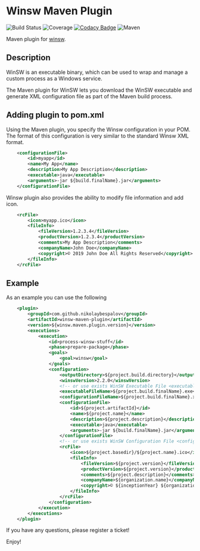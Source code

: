 # Winsw Maven Plugin

![Build Status](https://github.com/nikolaybespalov/winsw-maven-plugin/workflows/.github/workflows/build-and-deploy.yml/badge.svg)
![Coverage](https://img.shields.io/codacy/coverage/bd1c44ba93be430cba9cfe1c20c4e179.svg)
[![Codacy Badge](https://app.codacy.com/project/badge/Grade/568936682652455b8874b47af2fd6fde)](https://www.codacy.com/gh/nikolaybespalov/winsw-maven-plugin/dashboard?utm_source=github.com&amp;utm_medium=referral&amp;utm_content=nikolaybespalov/winsw-maven-plugin&amp;utm_campaign=Badge_Grade)
![Maven](https://img.shields.io/maven-central/v/com.github.nikolaybespalov/winsw-maven-plugin.svg)

Maven plugin for [winsw](https://github.com/kohsuke/winsw).

## Description
WinSW is an executable binary, which can be used to wrap and manage a custom process as a Windows service.

The Maven plugin for WinSW lets you download the WinSW executable and generate XML configuration file as part of the Maven build process.

## Adding plugin to pom.xml

Using the Maven plugin, you specify the Winsw configuration in your POM. 
The format of this configuration is very similar to the standard Winsw XML format.

```xml
    <configurationFile>
        <id>myapp</id>
        <name>My App</name>
        <description>My App Description</description>
        <executable>java</executable>
        <arguments>-jar ${build.finalName}.jar</arguments>
    </configurationFile>
```

Winsw plugin also provides the ability to modify file information and add icon.

```xml
    <rcFile>
        <icon>myapp.ico</icon>
        <fileInfo>
            <fileVersion>1.2.3.4</fileVersion>
            <productVersion>1.2.3.4</productVersion>
            <comments>My App Description</comments>
            <companyName>John Doe</companyName>
            <copyright>© 2019 John Doe All Rights Reserved</copyright>
        </fileInfo>
    </rcFile>
```

## Example

As an example you can use the following

```xml
    <plugin>
        <groupId>com.github.nikolaybespalov</groupId>
        <artifactId>winsw-maven-plugin</artifactId>
        <version>${winsw.maven.plugin.version}</version>
        <executions>
            <execution>
                <id>process-winsw-stuff</id>
                <phase>prepare-package</phase>
                <goals>
                    <goal>winsw</goal>
                </goals>
                <configuration>
                    <outputDirectory>${project.build.directory}</outputDirectory>
                    <winswVersion>2.2.0</winswVersion>
                    <!-- or use exists WinSW Executable File <executableFilePath>...</executableFilePath> -->
                    <executableFileName>${project.build.finalName}.exe</executableFileName>
                    <configurationFileName>${project.build.finalName}.xml</configurationFileName>
                    <configurationFile>
                        <id>${project.artifactId}</id>
                        <name>${project.name}</name>
                        <description>${project.description}</description>
                        <executable>java</executable>
                        <arguments>-jar ${build.finalName}.jar</arguments>
                    </configurationFile>
                    <!-- or use exists WinSW Configuration File <configurationFilePath>...</configurationFilePath> -->
                    <rcFile>
                        <icon>${project.basedir}/${project.name}.ico</icon>
                        <fileInfo>
                            <fileVersion>${project.version}</fileVersion>
                            <productVersion>${project.version}</productVersion>
                            <comments>${project.description}</comments>
                            <companyName>${organization.name}</companyName>
                            <copyright>© ${inceptionYear} ${organization.name} All Rights Reserved</copyright>
                        </fileInfo>
                    </rcFile>
                </configuration>
            </execution>
        </executions>
    </plugin>
```

If you have any questions, please register a ticket!

Enjoy!